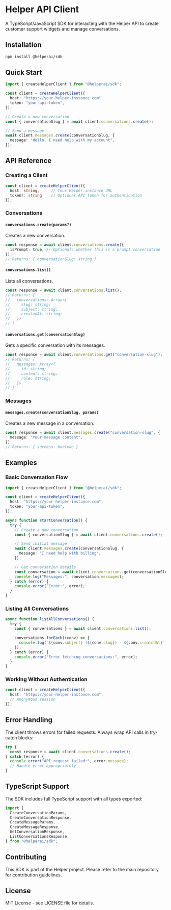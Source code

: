 # Helper API Client

A TypeScript/JavaScript SDK for interacting with the Helper API to create customer support widgets and manage conversations.

## Installation

```bash
npm install @helperai/sdk
```

## Quick Start

```typescript
import { createHelperClient } from "@helperai/sdk";

const client = createHelperClient({
  host: "https://your-helper-instance.com",
  token: "your-api-token",
});

// Create a new conversation
const { conversationSlug } = await client.conversations.create();

// Send a message
await client.messages.create(conversationSlug, {
  message: "Hello, I need help with my account",
});
```

## API Reference

### Creating a Client

```typescript
const client = createHelperClient({
  host: string,     // Your Helper instance URL
  token?: string    // Optional API token for authentication
});
```

### Conversations

#### `conversations.create(params?)`

Creates a new conversation.

```typescript
const response = await client.conversations.create({
  isPrompt: true, // Optional: whether this is a prompt conversation
});
// Returns: { conversationSlug: string }
```

#### `conversations.list()`

Lists all conversations.

```typescript
const response = await client.conversations.list();
// Returns: {
//   conversations: Array<{
//     slug: string;
//     subject: string;
//     createdAt: string;
//   }>
// }
```

#### `conversations.get(conversationSlug)`

Gets a specific conversation with its messages.

```typescript
const response = await client.conversations.get("conversation-slug");
// Returns: {
//   messages: Array<{
//     id: string;
//     content: string;
//     role: string;
//   }>
// }
```

### Messages

#### `messages.create(conversationSlug, params)`

Creates a new message in a conversation.

```typescript
const response = await client.messages.create("conversation-slug", {
  message: "Your message content",
});
// Returns: { success: boolean }
```

## Examples

### Basic Conversation Flow

```typescript
import { createHelperClient } from "@helperai/sdk";

const client = createHelperClient({
  host: "https://your-helper-instance.com",
  token: "your-api-token",
});

async function startConversation() {
  try {
    // Create a new conversation
    const { conversationSlug } = await client.conversations.create();

    // Send initial message
    await client.messages.create(conversationSlug, {
      message: "I need help with billing",
    });

    // Get conversation details
    const conversation = await client.conversations.get(conversationSlug);
    console.log("Messages:", conversation.messages);
  } catch (error) {
    console.error("Error:", error);
  }
}
```

### Listing All Conversations

```typescript
async function listAllConversations() {
  try {
    const { conversations } = await client.conversations.list();

    conversations.forEach((conv) => {
      console.log(`${conv.subject} (${conv.slug}) - ${conv.createdAt}`);
    });
  } catch (error) {
    console.error("Error fetching conversations:", error);
  }
}
```

### Working Without Authentication

```typescript
const client = createHelperClient({
  host: "https://your-helper-instance.com",
  // Anonymous session
});
```

## Error Handling

The client throws errors for failed requests. Always wrap API calls in try-catch blocks:

```typescript
try {
  const response = await client.conversations.create();
} catch (error) {
  console.error("API request failed:", error.message);
  // Handle error appropriately
}
```

## TypeScript Support

The SDK includes full TypeScript support with all types exported:

```typescript
import {
  CreateConversationParams,
  CreateConversationResponse,
  CreateMessageParams,
  CreateMessageResponse,
  GetConversationResponse,
  ListConversationsResponse,
} from "@helperai/sdk";
```

## Contributing

This SDK is part of the Helper project. Please refer to the main repository for contribution guidelines.

## License

MIT License - see LICENSE file for details.
